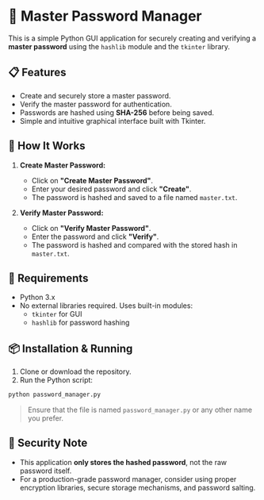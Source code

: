 # 🔐 Master Password Manager

This is a simple Python GUI application for securely creating and verifying a **master password** using the `hashlib` module and the `tkinter` library.

## 📋 Features

- Create and securely store a master password.
- Verify the master password for authentication.
- Passwords are hashed using **SHA-256** before being saved.
- Simple and intuitive graphical interface built with Tkinter.

## 🚀 How It Works

1. **Create Master Password:**
   - Click on **"Create Master Password"**.
   - Enter your desired password and click **"Create"**.
   - The password is hashed and saved to a file named `master.txt`.

2. **Verify Master Password:**
   - Click on **"Verify Master Password"**.
   - Enter the password and click **"Verify"**.
   - The password is hashed and compared with the stored hash in `master.txt`.

## 🔧 Requirements

- Python 3.x
- No external libraries required. Uses built-in modules:
  - `tkinter` for GUI
  - `hashlib` for password hashing

## 📦 Installation & Running

1. Clone or download the repository.
2. Run the Python script:

```bash
python password_manager.py
```

> Ensure that the file is named `password_manager.py` or any other name you prefer.

## 🔐 Security Note

- This application **only stores the hashed password**, not the raw password itself.
- For a production-grade password manager, consider using proper encryption libraries, secure storage mechanisms, and password salting.